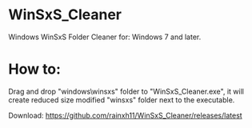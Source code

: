 # WinSxS_Cleaner
Windows WinSxS Folder Cleaner for: Windows 7 and later.

# How to:
Drag and drop "windows\winsxs" folder to "WinSxS_Cleaner.exe", it will create reduced size modified "winsxs" folder next to the executable.

Download: https://github.com/rainxh11/WinSxS_Cleaner/releases/latest
